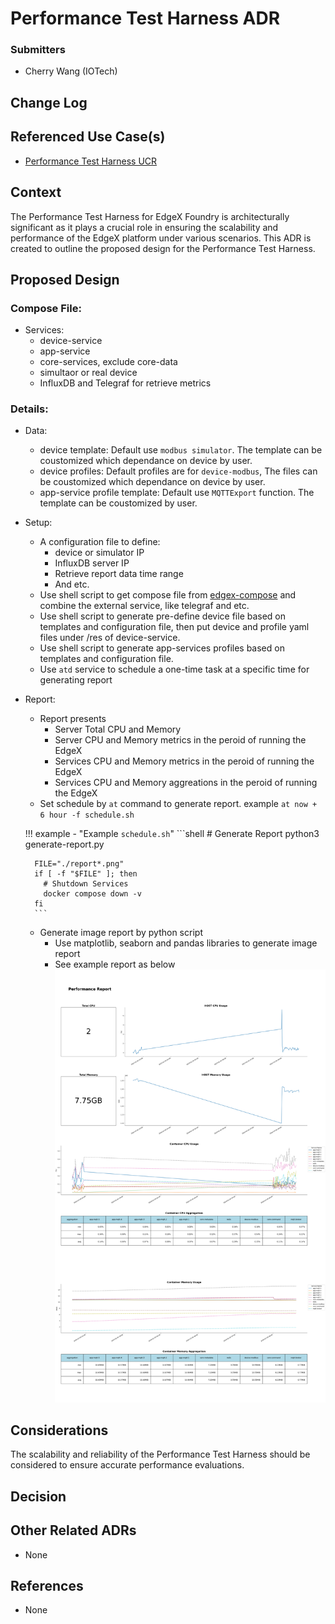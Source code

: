 # Performance Test Harness ADR
### Submitters
- Cherry Wang (IOTech)

## Change Log
<!--
List the changes to the document, incl. state, date, and PR URL.
State is one of: pending, approved, amended, deprecated.
Date is an ISO 8601 (YYYY-MM-DD) string.
PR is the pull request that submitted the change, including information such as the diff, contributors, and reviewers.

E.g.:
- [approved](URL of PR) (2022-04-01)
- [amended](URL of PR) (2022-05-01)
-->

## Referenced Use Case(s)
- [Performance Test Harness UCR](https://docs.edgexfoundry.org/3.0/design/ucr/Performance-Test-Harness/)

## Context
The Performance Test Harness for EdgeX Foundry is architecturally significant as it plays a crucial role in ensuring the scalability and performance of the EdgeX platform under various scenarios. This ADR is created to outline the proposed design for the Performance Test Harness.

## Proposed Design
### Compose File:
- Services:
    - device-service
    - app-service
    - core-services, exclude core-data
    - simultaor or real device
    - InfluxDB and Telegraf for retrieve metrics

### Details:
- Data:
    - device template: Default use `modbus simulator`. The template can be coustomized which dependance on device by user.
    - device profiles: Default profiles are for `device-modbus`, The files can be coustomized which dependance on device by user.
    - app-service profile template: Default use `MQTTExport` function. The template can be coustomized by user.
- Setup:
    - A configuration file to define:
        - device or simulator IP
        - InfluxDB server IP
        - Retrieve report data time range
        - And etc.
    - Use shell script to get compose file from [edgex-compose](https://github.com/edgexfoundry/edgex-compose) and combine the external service, like telegraf and etc.
    - Use shell script to generate pre-define device file based on templates and configuration file, then put device and profile yaml files under /res of device-service.
    - Use shell script to generate app-services profiles based on templates and configuration file.
    - Use `atd` service to schedule a one-time task at a specific time for generating report
- Report:
    - Report presents
        - Server Total CPU and Memory
        - Server CPU and Memory metrics in the peroid of running the EdgeX
        - Services CPU and Memory metrics in the peroid of running the EdgeX
        - Services CPU and Memory aggreations in the peroid of running the EdgeX
    - Set schedule by `at` command to generate report. example `at now + 6 hour -f schedule.sh`

    !!! example - "Example `schedule.sh`"
        ```shell
        # Generate Report
        python3 generate-report.py

        FILE="./report*.png"
        if [ -f "$FILE" ]; then
          # Shutdown Services
          docker compose down -v
        fi
        ```
    - Generate image report by python script
        - Use matplotlib, seaborn and pandas libraries to generate image report
        - See example report as below
        ![Performance Report](performance-report.png)

## Considerations
The scalability and reliability of the Performance Test Harness should be considered to ensure accurate performance evaluations.

## Decision
<!--
Document any agreed upon important implementation detail, caveats, future considerations, remaining or deferred design issues.
Document any part of the requirements not satisfied by the proposed design.
-->

## Other Related ADRs
- None

## References
- None

